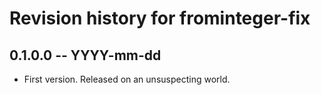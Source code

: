 # Revision history for frominteger-fix

## 0.1.0.0 -- YYYY-mm-dd

* First version. Released on an unsuspecting world.
